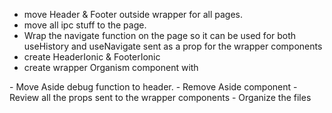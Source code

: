 - move Header & Footer outside wrapper for all pages.
- move all ipc stuff to the page.
- Wrap the navigate function on the page so it can be used for both useHistory and useNavigate sent as a prop for the wrapper components
- create HeaderIonic & FooterIonic
- create wrapper Organism component with
<div className="app">
  <div className="wrapper">
    
  </div>
</div>
- Move Aside debug function to header.
- Remove Aside component
- Review all the props sent to the wrapper components
- Organize the files
